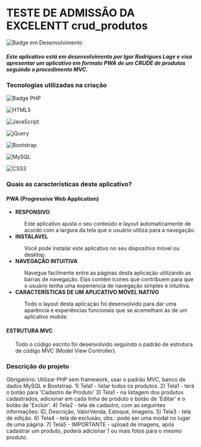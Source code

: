 # TESTE DE ADMISSÃO DA EXCELENTT crud_produtos
![Badge em Desenvolvimento](http://img.shields.io/static/v1?label=STATUS&message=EM%20DESENVOLVIMENTO&color=GREEN&style=for-the-badge)

<h5><i>Este aplicativo está em desenvolvimento por Igor Rodrigues Lage e visa apresentar um aplicativo em formato PWA de um CRUDE de produtos seguindo o procedimento MVC.</i></h5>


<h3>Tecnologias utilizadas na criação</h3>

![Badge PHP](https://img.shields.io/badge/php-%23777BB4.svg?style=for-the-badge&logo=php&logoColor=white)

![HTML5](https://img.shields.io/badge/html5-%23E34F26.svg?style=for-the-badge&logo=html5&logoColor=white)

![JavaScript](https://img.shields.io/badge/javascript-%23323330.svg?style=for-the-badge&logo=javascript&logoColor=%23F7DF1E)

![jQuery](https://img.shields.io/badge/jquery-%230769AD.svg?style=for-the-badge&logo=jquery&logoColor=white)

![Bootstrap](https://img.shields.io/badge/bootstrap-%23563D7C.svg?style=for-the-badge&logo=bootstrap&logoColor=white)

![MySQL](https://img.shields.io/badge/mysql-%2300f.svg?style=for-the-badge&logo=mysql&logoColor=white)

![CSS3](https://img.shields.io/badge/css3-%231572B6.svg?style=for-the-badge&logo=css3&logoColor=white)

<h3>Quais as características deste aplicativo?</h3>
<h4>PWA (Progressive Web Application)</h4>
<ul>
    <li><b>RESPONSIVO</b></li>
        <ul>Este aplicativo ajusta o seu conteúdo e layout automaticamente de acordo com a largura da tela que  o usuário utiliza para a navegação.</ul>
    <li><b>INSTALAVEL</b></li>
        <ul>Você pode instalar este aplicativo no seu dispositivo móvel ou desktop.</ul>
    <li><b>NAVEGAÇÃO INTUITIVA</b></li>
        <ul>Navegue facilmente entre as páginas desta aplicação utilizando as barras de navegação. Elas contém ícones que contribuem para que o usuário tenha uma experiencia de navegação simples e intuitiva.</ul>
    <li><b>CARACTERÍSTICAS DE UM APLICATIVO MÓVEL NATIVO</b></li>
        <ul>Todo o layout desta aplicação foi desenvolvido para dar uma aparência e experiências funcionais que se acemelham às de um aplicativo mobile.</ul>
</ul>

<h4>ESTRUTURA MVC</h4>
<ul>Todo o código escrito foi desenvolvido seguindo o padrão de estrutura de código MVC (Model View Controller).</ul>


<h3>Descrição do projeto</h3>
Obrigatório: Utilizar PHP sem framework, usar o padrão MVC, banco de dados MySQL e Bootstrap.
1) Tela1 - listar todos os produtos.
2) Tela1 - terá o botão para 'Cadastro de Produto'
3) Tela1 - na listagem dos produtos cadastrados, adicionar em cada linha de produto o botão de 'Editar' e o botão de 'Excluir'.
4) Tela2 - tela de cadastro, com as seguintes informações: ID, Descrição, ValorVenda, Estoque, Imagens.
5) Tela3 - tela de edição.
6) Tela4 - tela de exclusão, obs.: pode ser uma modal no lugar de uma página.
7) Tela5 - IMPORTANTE - upload de imagens, após cadastrar um produto, poderá adicionar 1 ou mais fotos para o mesmo produto.